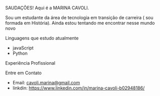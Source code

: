 SAUDAÇÕES! Aqui é a MARINA CAVOLI.

Sou um estudante da área de tecnologia em transição de carreira ( sou formada em História).
Ainda estou tentando me encontrar nesse mundo novo

Linguagens que estudo atualmente

- javaScript
- Python

 Experiência Profissional

 Entre em Contato

- Email: cavoli.marina@gmail.com
- linkdin: https://www.linkedin.com/in/marina-cavoli-b02948186/
